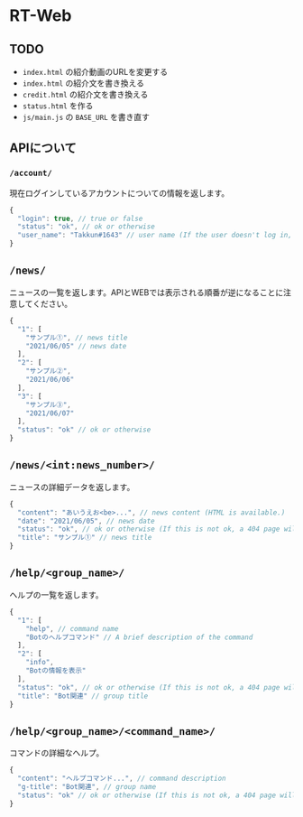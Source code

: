 # RT-Web
## TODO
* `index.html` の紹介動画のURLを変更する
* `index.html` の紹介文を書き換える
* `credit.html` の紹介文を書き換える
* `status.html` を作る
* `js/main.js` の `BASE_URL` を書き直す

## APIについて
### `/account/`
現在ログインしているアカウントについての情報を返します。

```js
{
  "login": true, // true or false
  "status": "ok", // ok or otherwise
  "user_name": "Takkun#1643" // user name (If the user doesn't log in, This is not the case.)
}
```

## `/news/`
ニュースの一覧を返します。APIとWEBでは表示される順番が逆になることに注意してください。

```js
{
  "1": [
    "サンプル①", // news title
    "2021/06/05" // news date
  ],
  "2": [
    "サンプル②",
    "2021/06/06"
  ],
  "3": [
    "サンプル③",
    "2021/06/07"
  ], 
  "status": "ok" // ok or otherwise
}
```

## `/news/<int:news_number>/`
ニュースの詳細データを返します。

```js
{
  "content": "あいうえお<be>...", // news content (HTML is available.)
  "date": "2021/06/05", // news date
  "status": "ok", // ok or otherwise (If this is not ok, a 404 page will be returned.)
  "title": "サンプル①" // news title
}
```

## `/help/<group_name>/`
ヘルプの一覧を返します。

```js
{
  "1": [
    "help", // command name
    "Botのヘルプコマンド" // A brief description of the command
  ],
  "2": [
    "info",
    "Botの情報を表示"
  ],
  "status": "ok", // ok or otherwise (If this is not ok, a 404 page will be returned.)
  "title": "Bot関連" // group title
}
```

## `/help/<group_name>/<command_name>/`
コマンドの詳細なヘルプ。

```js
{
  "content": "ヘルプコマンド...", // command description
  "g-title": "Bot関連", // group name
  "status": "ok" // ok or otherwise (If this is not ok, a 404 page will be returned.)
}
```
